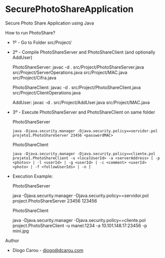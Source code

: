# SecurePhotoShareApplication
Secure Photo Share Application using Java

How to run PhotoShare?

* 1º - Go to Folder src/Project/
* 2º - Compile PhotoShareServer and PhotoShareClient (and optionally AddUser)

  PhotoShareServer: javac -d . src/Project/PhotoShareServer.java src/Project/ServerOperations.java src/Project/MAC.java src/Project/Cifra.java 

  PhotoShareClient: javac -d . src/Project/PhotoShareClient.java src/Project/ClientOperations.java

  AddUser: javac -d . src/Project/AddUser.java src/Project/MAC.java

 
* 3º - Execute PhotoShareServer and PhotoShareClient on same folder

  PhotoShareServer
	
	  java -Djava.security.manager -Djava.security.policy==servidor.pol projeto1.PhotoShareServer 23456 <passwordMAC>

   PhotoShareClient

	  java -Djava.security.manager -Djava.security.policy==cliente.pol projeto1.PhotoShareClient -u <localUserId> -a <serverAddress> [ -p <photos> | -l <userId> | -g <userId> | -c <comment> <userId> <photo> | -f <followUserIds> | -n ] 

* Execution Example:

  PhotoShareServer

  java -Djava.security.manager -Djava.security.policy==servidor.pol project.PhotoShareServer 23456 123456

  PhotoShareClient

  java -Djava.security.manager -Djava.security.policy==cliente.pol project.PhotoShareClient -u manel:1234 -a 10.101.148.17:23456 -p mini.jpg

Author
 * Diogo Carou - diogo@dcarou.com		
